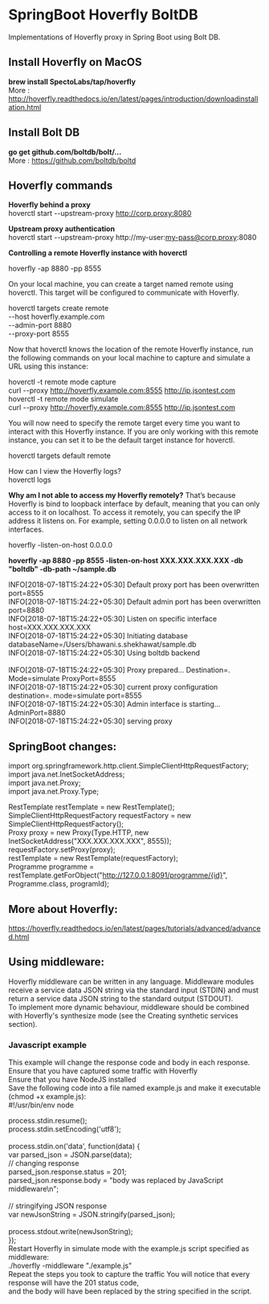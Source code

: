 # SpringBoot Hoverfly BoltDB
Implementations of Hoverfly proxy in Spring Boot using Bolt DB. <br />

## Install Hoverfly on MacOS

**brew install SpectoLabs/tap/hoverfly** <br />
More : http://hoverfly.readthedocs.io/en/latest/pages/introduction/downloadinstallation.html<br />

## Install Bolt DB

**go get github.com/boltdb/bolt/...** <br />
More :  https://github.com/boltdb/boltd<br />

## Hoverfly commands

**Hoverfly behind a proxy**<br />
hoverctl start --upstream-proxy http://corp.proxy:8080<br />

**Upstream proxy authentication**<br />
hoverctl start --upstream-proxy http://my-user:my-pass@corp.proxy:8080<br />

**Controlling a remote Hoverfly instance with hoverctl**<br />

hoverfly -ap 8880 -pp 8555<br />

On your local machine, you can create a target named remote using hoverctl. This target will be configured to communicate with Hoverfly.<br />

hoverctl targets create remote \
    --host hoverfly.example.com \
    --admin-port 8880 \
    --proxy-port 8555<br />
    
Now that hoverctl knows the location of the remote Hoverfly instance, run the following commands on your local machine to capture and simulate a URL using this instance:<br />

hoverctl -t remote mode capture<br />
curl --proxy http://hoverfly.example.com:8555 http://ip.jsontest.com<br />
hoverctl -t remote mode simulate<br />
curl --proxy http://hoverfly.example.com:8555 http://ip.jsontest.com<br />

You will now need to specify the remote target every time you want to interact with this Hoverfly instance. If you are only working with this remote instance, you can set it to be the default target instance for hoverctl.<br />

hoverctl targets default remote<br />

How can I view the Hoverfly logs?<br />
hoverctl logs

**Why am I not able to access my Hoverfly remotely?**
That’s because Hoverfly is bind to loopback interface by default, meaning that you can only access to it on localhost. To access it remotely, you can specify the IP address it listens on. For example, setting 0.0.0.0 to listen on all network interfaces.<br />

hoverfly -listen-on-host 0.0.0.0 <br />

**hoverfly -ap 8880 -pp 8555 -listen-on-host XXX.XXX.XXX.XXX -db "boltdb" -db-path ~/sample.db** <br />

INFO[2018-07-18T15:24:22+05:30] Default proxy port has been overwritten       port=8555<br />
INFO[2018-07-18T15:24:22+05:30] Default admin port has been overwritten       port=8880<br />
INFO[2018-07-18T15:24:22+05:30] Listen on specific interface                  host=XXX.XXX.XXX.XXX<br />
INFO[2018-07-18T15:24:22+05:30] Initiating database                           databaseName=/Users/bhawani.s.shekhawat/sample.db<br />
INFO[2018-07-18T15:24:22+05:30] Using boltdb backend <br />                        
INFO[2018-07-18T15:24:22+05:30] Proxy prepared...                             Destination=. Mode=simulate ProxyPort=8555<br />
INFO[2018-07-18T15:24:22+05:30] current proxy configuration                   destination=. mode=simulate port=8555<br />
INFO[2018-07-18T15:24:22+05:30] Admin interface is starting...                AdminPort=8880<br />
INFO[2018-07-18T15:24:22+05:30] serving proxy <br />

## SpringBoot changes:

import org.springframework.http.client.SimpleClientHttpRequestFactory;<br />
import java.net.InetSocketAddress;<br />
import java.net.Proxy;<br />
import java.net.Proxy.Type;<br />

RestTemplate restTemplate = new RestTemplate();<br />
SimpleClientHttpRequestFactory requestFactory = new SimpleClientHttpRequestFactory();<br />
Proxy proxy = new Proxy(Type.HTTP, new InetSocketAddress("XXX.XXX.XXX.XXX", 8555));<br />
requestFactory.setProxy(proxy);<br />
restTemplate =  new RestTemplate(requestFactory);<br />
Programme programme = restTemplate.getForObject("http://127.0.0.1:8091/programme/{id}", Programme.class, programId);<br />

## More about Hoverfly:<br />
https://hoverfly.readthedocs.io/en/latest/pages/tutorials/advanced/advanced.html <br />

## Using middleware:<br />
Hoverfly middleware can be written in any language. Middleware modules receive a service data JSON string via the standard input (STDIN) and must return a service data JSON string to the standard output (STDOUT).<br />
To implement more dynamic behaviour, middleware should be combined with Hoverfly's synthesize mode (see the Creating synthetic services section).<br/>
### Javascript example<br />
This example will change the response code and body in each response.<br/>
Ensure that you have captured some traffic with Hoverfly<br/>
Ensure that you have NodeJS installed<br/>
Save the following code into a file named example.js and make it executable (chmod +x example.js):<br/>
 #!/usr/bin/env node<br/>

 process.stdin.resume(); <br/> 
 process.stdin.setEncoding('utf8');<br/>  
 process.stdin.on('data', function(data) {<br/>
   var parsed_json = JSON.parse(data);<br/>
   // changing response<br/>
   parsed_json.response.status = 201;<br/>
   parsed_json.response.body = "body was replaced by JavaScript middleware\n";<br/>
<br/>
   // stringifying JSON response<br/>
   var newJsonString = JSON.stringify(parsed_json);<br/>
<br/>
   process.stdout.write(newJsonString);<br/>
 });<br/>
Restart Hoverfly in simulate mode with the example.js script specified as middleware:<br/>
   ./hoverfly -middleware "./example.js"<br/>
Repeat the steps you took to capture the traffic You will notice that every response will have the 201 status code,<br/> and the body will have been replaced by the string specified in the script.<br/>
<br/>
